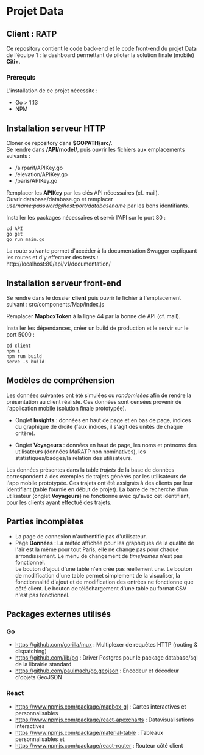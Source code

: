 # Projet Data

## Client : RATP

Ce repository contient le code back-end et le code front-end du projet Data de l'équipe 1 : le dashboard permettant de piloter la solution finale (mobile) **Citi+**.  

### Prérequis

L'installation de ce projet nécessite :  
- Go > 1.13 
- NPM 

## Installation serveur HTTP

Cloner ce repository dans **$GOPATH/src/**.  
Se rendre dans **/API/model/**, puis ouvrir les fichiers aux emplacements suivants :  
- /airparif/APIKey.go
- /elevation/APIKey.go
- /paris/APIKey.go  

Remplacer les **APIKey** par les clés API nécessaires (cf. mail).  
Ouvrir database/database.go et remplacer *username:password@host:port/databasename* par les bons identifiants.  

Installer les packages nécessaires et servir l'API sur le port 80 :  

```
cd API
go get
go run main.go
```

La route suivante permet d'accéder à la documentation Swagger expliquant les routes et d'y effectuer des tests : http://localhost:80/api/v1/documentation/

## Installation serveur front-end

Se rendre dans le dossier **client** puis ouvrir le fichier à l'emplacement suivant : src/components/Map/index.js  

Remplacer **MapboxToken** à la ligne 44 par la bonne clé API (cf. mail).  

Installer les dépendances, créer un build de production et le servir sur le port 5000 :  
```
cd client
npm i
npm run build
serve -s build
```

## Modèles de compréhension

Les données suivantes ont été simulées ou *randomisées* afin de rendre la présentation au client réaliste. Ces données sont censées provenir de l'application mobile (solution finale prototypée).

- Onglet **Insights** : données en haut de page et en bas de page, indices du graphique de droite (faux indices, il s'agit des unités de chaque critère).

- Onglet **Voyageurs** : données en haut de page, les noms et prénoms des utilisateurs (données MaRATP non nominatives), les statistiques/badges/la relation des utilisateurs.

Les données présentes dans la table *trajets* de la base de données correspondent à des exemples de trajets générés par les utilisateurs de l'app mobile prototypée. Ces trajets ont été assignés à des clients par leur identifiant (table fournie en début de projet). La barre de recherche d'un utilisateur (onglet **Voyageurs**) ne fonctionne avec qu'avec cet identifiant, pour les clients ayant effectué des trajets.

## Parties incomplètes

- La page de connexion n'authentifie pas d'utilisateur.
- Page **Données** : La météo affichée pour les graphiques de la qualité de l'air est la même pour tout Paris, elle ne change pas pour chaque arrondissement. Le menu de changement de *timeframes* n'est pas fonctionnel.  
Le bouton d'ajout d'une table n'en crée pas réellement une. Le bouton de modification d'une table permet simplement de la visualiser, la fonctionnalité d'ajout et de modification des entrées ne fonctionne que côté client. Le bouton de téléchargement d'une table au format CSV n'est pas fonctionnel.

## Packages externes utilisés

### Go
- https://github.com/gorilla/mux : Multiplexer de requêtes HTTP (routing & dispatching) 
- https://github.com/lib/pq : Driver Postgres pour le package database/sql de la librairie standard
- https://github.com/paulmach/go.geojson : Encodeur et décodeur d'objets GeoJSON

### React
- https://www.npmjs.com/package/mapbox-gl : Cartes interactives et personnalisables
- https://www.npmjs.com/package/react-apexcharts : Datavisualisations interactives
- https://www.npmjs.com/package/material-table : Tableaux personnalisables et 
- https://www.npmjs.com/package/react-router : Routeur côté client




